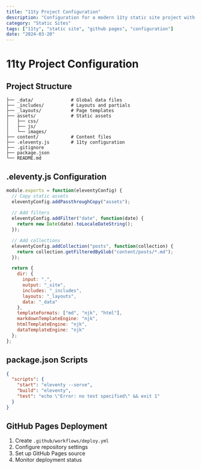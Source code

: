 ```yaml
---
title: "11ty Project Configuration"
description: "Configuration for a modern 11ty static site project with GitHub Pages deployment."
category: "Static Sites"
tags: ["11ty", "static site", "github pages", "configuration"]
date: "2024-03-20"
---
```


# 11ty Project Configuration

## Project Structure
```
├── _data/              # Global data files
├── _includes/          # Layouts and partials
├── _layouts/           # Page templates
├── assets/             # Static assets
│   ├── css/
│   ├── js/
│   └── images/
├── content/            # Content files
├── .eleventy.js        # 11ty configuration
├── .gitignore
├── package.json
└── README.md
```

## .eleventy.js Configuration
```javascript
module.exports = function(eleventyConfig) {
  // Copy static assets
  eleventyConfig.addPassthroughCopy("assets");
  
  // Add filters
  eleventyConfig.addFilter("date", function(date) {
    return new Date(date).toLocaleDateString();
  });

  // Add collections
  eleventyConfig.addCollection("posts", function(collection) {
    return collection.getFilteredByGlob("content/posts/*.md");
  });

  return {
    dir: {
      input: ".",
      output: "_site",
      includes: "_includes",
      layouts: "_layouts",
      data: "_data"
    },
    templateFormats: ["md", "njk", "html"],
    markdownTemplateEngine: "njk",
    htmlTemplateEngine: "njk",
    dataTemplateEngine: "njk"
  };
};
```

## package.json Scripts
```json
{
  "scripts": {
    "start": "eleventy --serve",
    "build": "eleventy",
    "test": "echo \"Error: no test specified\" && exit 1"
  }
}
```

## GitHub Pages Deployment
1. Create `.github/workflows/deploy.yml`
2. Configure repository settings
3. Set up GitHub Pages source
4. Monitor deployment status 